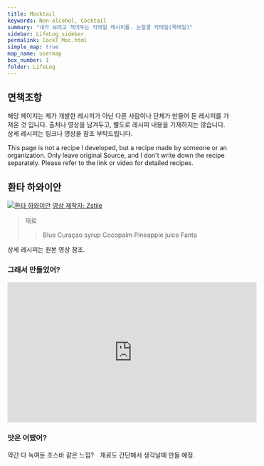 ```yaml
---
title: Mocktail
keywords: Non-alcohol, Cocktail
summary: "내가 보려고 적어두는 칵테일 레시피들. 논알콜 칵테일(목테일)"
sidebar: LifeLog_sidebar
permalink: CockT_Moc.html
simple_map: true
map_name: usermap
box_number: 1
folder: LifeLog
---
```


## 면책조항

해당 페이지는 제가 개발한 레시피가 아닌 다른 사람이나 단체가 만들어 둔 레시피를 가져온 것 입니다. 출처나 영상을 남겨두고, 별도로 레시피 내용을 기재하지는 않습니다. 상세 레시피는 링크나 영상을 참조 부탁드립니다.  

This page is not a recipe I developed, but a recipe made by someone or an organization. Only leave original Source, and I don't write down the recipe separately. Please refer to the link or video for detailed recipes.  

## 환타 하와이안

[![환타 하와이안](http://img.youtube.com/vi/LcHxZt3KC-A/0.jpg)](https://youtube.com/shorts/LcHxZt3KC-A?si=nyA8zO2ScVVPNIkg) 
[영상 제작자: Zstile](https://www.youtube.com/@ZsTile)

> 재료
> 
> > Blue Curaçao syrup
> > Cocopalm
> > Pineapple juice
> > Fanta

상세 레시피는 원본 영상 참조.

### 그래서 만들었어?

<iframe width="560" height="315" src="https://www.youtube.com/embed/KsjqUwWy1YE?si=jbOXmBjx8LLRNs33" title="YouTube video player" frameborder="0" allow="accelerometer; autoplay; clipboard-write; encrypted-media; gyroscope; picture-in-picture; web-share" referrerpolicy="strict-origin-when-cross-origin" allowfullscreen></iframe>

### 맛은 어땠어?

약간 다 녹여둔 조스바 같은 느낌?　재료도 간단해서 생각날때 만들 예정.
